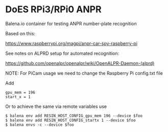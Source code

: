 # DoES RPi3/RPi0 ANPR

Balena.io container for testing ANPR number-plate recognition

Based on this: 

https://www.raspberrypi.org/magpi/anpr-car-spy-raspberry-pi

See notes on ALPRD setup for automated recognition: 

https://github.com/openalpr/openalpr/wiki/OpenALPR-Daemon-(alprd)

NOTE: For PiCam usage we need to change the Raspberry Pi config.txt file

Add

``` 
gpu_mem = 196
start_x = 1
```

Or to achieve the same via remote variables use

```
$ balena env add RESIN_HOST_CONFIG_gpu_mem 196 --device $foo
$ balena env add RESIN_HOST_CONFIG_startx 1 --device $foo
$ balena envs -c --device $foo
```
